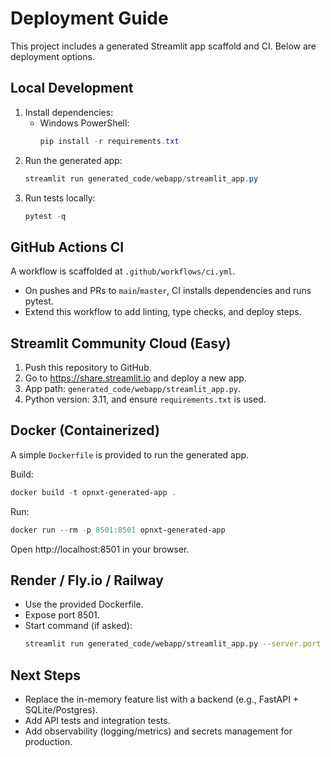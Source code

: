 # Deployment Guide

This project includes a generated Streamlit app scaffold and CI. Below are deployment options.

## Local Development

1. Install dependencies:
   - Windows PowerShell:
     ```powershell
     pip install -r requirements.txt
     ```
2. Run the generated app:
   ```powershell
   streamlit run generated_code/webapp/streamlit_app.py
   ```
3. Run tests locally:
   ```powershell
   pytest -q
   ```

## GitHub Actions CI

A workflow is scaffolded at `.github/workflows/ci.yml`.
- On pushes and PRs to `main`/`master`, CI installs dependencies and runs pytest.
- Extend this workflow to add linting, type checks, and deploy steps.

## Streamlit Community Cloud (Easy)

1. Push this repository to GitHub.
2. Go to https://share.streamlit.io and deploy a new app.
3. App path: `generated_code/webapp/streamlit_app.py`.
4. Python version: 3.11, and ensure `requirements.txt` is used.

## Docker (Containerized)

A simple `Dockerfile` is provided to run the generated app.

Build:
```powershell
docker build -t opnxt-generated-app .
```

Run:
```powershell
docker run --rm -p 8501:8501 opnxt-generated-app
```

Open http://localhost:8501 in your browser.

## Render / Fly.io / Railway

- Use the provided Dockerfile.
- Expose port 8501.
- Start command (if asked):
  ```bash
  streamlit run generated_code/webapp/streamlit_app.py --server.port 8501 --server.address 0.0.0.0
  ```

## Next Steps

- Replace the in-memory feature list with a backend (e.g., FastAPI + SQLite/Postgres).
- Add API tests and integration tests.
- Add observability (logging/metrics) and secrets management for production.
